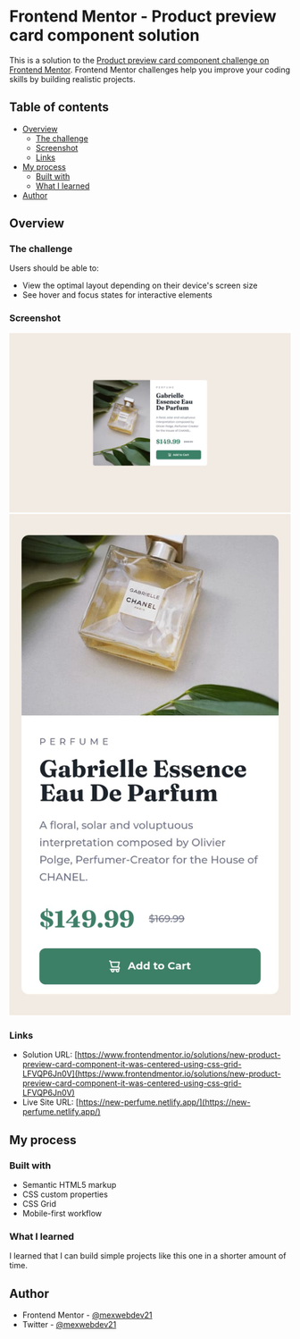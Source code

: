 # Frontend Mentor - Product preview card component solution

This is a solution to the [Product preview card component challenge on Frontend Mentor](https://www.frontendmentor.io/challenges/product-preview-card-component-GO7UmttRfa). Frontend Mentor challenges help you improve your coding skills by building realistic projects.

## Table of contents

- [Overview](#overview)
  - [The challenge](#the-challenge)
  - [Screenshot](#screenshot)
  - [Links](#links)
- [My process](#my-process)
  - [Built with](#built-with)
  - [What I learned](#what-i-learned)
- [Author](#author)

## Overview

### The challenge

Users should be able to:

- View the optimal layout depending on their device's screen size
- See hover and focus states for interactive elements

### Screenshot

![](./screenshots/127.0.0.1_8080_.jpg)
![](./screenshots/127.0.0.1_8080_mobile.jpg)

### Links

- Solution URL: [https://www.frontendmentor.io/solutions/new-product-preview-card-component-it-was-centered-using-css-grid-LFVQP6Jn0V](https://www.frontendmentor.io/solutions/new-product-preview-card-component-it-was-centered-using-css-grid-LFVQP6Jn0V)
- Live Site URL: [https://new-perfume.netlify.app/](https://new-perfume.netlify.app/)

## My process

### Built with

- Semantic HTML5 markup
- CSS custom properties
- CSS Grid
- Mobile-first workflow

### What I learned

I learned that I can build simple projects like this one in a shorter amount of time.

## Author

- Frontend Mentor - [@mexwebdev21](https://www.frontendmentor.io/profile/mexwebdev21)
- Twitter - [@mexwebdev21](https://www.twitter.com/mexwebdev21)
